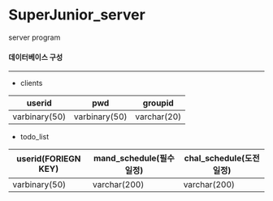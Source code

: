 # SuperJunior_server
server program

#### 데이터베이스 구성

---

- clients

|userid|pwd|groupid|
|---|---|---|
|varbinary(50)|varbinary(50)|varchar(20)|

- todo_list

|userid(FORIEGN KEY)|mand_schedule(필수일정)|chal_schedule(도전일정)|
|---|---|---|
|varbinary(50)|varchar(200)|varchar(200)|
